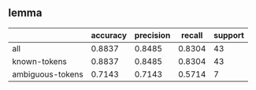 
## lemma

|                  | accuracy | precision | recall | support |
|------------------|----------|-----------|--------|---------|
| all              | 0.8837   | 0.8485    | 0.8304 | 43      |
| known-tokens     | 0.8837   | 0.8485    | 0.8304 | 43      |
| ambiguous-tokens | 0.7143   | 0.7143    | 0.5714 | 7       |

